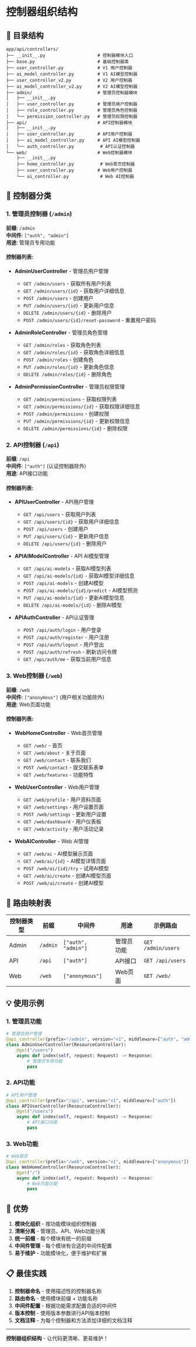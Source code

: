 # 控制器组织结构

## 📁 目录结构

```
app/api/controllers/
├── __init__.py                    # 控制器模块入口
├── base.py                        # 基础控制器类
├── user_controller.py             # V1 用户控制器
├── ai_model_controller.py         # V1 AI模型控制器
├── user_controller_v2.py          # V2 用户控制器
├── ai_model_controller_v2.py      # V2 AI模型控制器
├── admin/                         # 管理员控制器模块
│   ├── __init__.py
│   ├── user_controller.py         # 管理员用户控制器
│   ├── role_controller.py         # 管理员角色控制器
│   └── permission_controller.py   # 管理员权限控制器
├── api/                           # API控制器模块
│   ├── __init__.py
│   ├── user_controller.py         # API用户控制器
│   ├── ai_model_controller.py     # API AI模型控制器
│   └── auth_controller.py          # API认证控制器
└── web/                           # Web控制器模块
    ├── __init__.py
    ├── home_controller.py          # Web首页控制器
    ├── user_controller.py         # Web用户控制器
    └── ai_controller.py            # Web AI控制器
```

## 🎯 控制器分类

### 1. 管理员控制器 (`/admin`)

**前缀**: `/admin`  
**中间件**: `["auth", "admin"]`  
**用途**: 管理员专用功能

#### 控制器列表:
- **AdminUserController** - 管理员用户管理
  - `GET /admin/users` - 获取所有用户列表
  - `GET /admin/users/{id}` - 获取用户详细信息
  - `POST /admin/users` - 创建用户
  - `PUT /admin/users/{id}` - 更新用户信息
  - `DELETE /admin/users/{id}` - 删除用户
  - `POST /admin/users/{id}/reset-password` - 重置用户密码

- **AdminRoleController** - 管理员角色管理
  - `GET /admin/roles` - 获取角色列表
  - `GET /admin/roles/{id}` - 获取角色详细信息
  - `POST /admin/roles` - 创建角色
  - `PUT /admin/roles/{id}` - 更新角色信息
  - `DELETE /admin/roles/{id}` - 删除角色

- **AdminPermissionController** - 管理员权限管理
  - `GET /admin/permissions` - 获取权限列表
  - `GET /admin/permissions/{id}` - 获取权限详细信息
  - `POST /admin/permissions` - 创建权限
  - `PUT /admin/permissions/{id}` - 更新权限信息
  - `DELETE /admin/permissions/{id}` - 删除权限

### 2. API控制器 (`/api`)

**前缀**: `/api`  
**中间件**: `["auth"]` (认证控制器除外)  
**用途**: API接口功能

#### 控制器列表:
- **APIUserController** - API用户管理
  - `GET /api/users` - 获取用户列表
  - `GET /api/users/{id}` - 获取用户详细信息
  - `POST /api/users` - 创建用户
  - `PUT /api/users/{id}` - 更新用户信息
  - `DELETE /api/users/{id}` - 删除用户

- **APIAIModelController** - API AI模型管理
  - `GET /api/ai-models` - 获取AI模型列表
  - `GET /api/ai-models/{id}` - 获取AI模型详细信息
  - `POST /api/ai-models` - 创建AI模型
  - `POST /api/ai-models/{id}/predict` - AI模型预测
  - `PUT /api/ai-models/{id}` - 更新AI模型信息
  - `DELETE /api/ai-models/{id}` - 删除AI模型

- **APIAuthController** - API认证管理
  - `POST /api/auth/login` - 用户登录
  - `POST /api/auth/register` - 用户注册
  - `POST /api/auth/logout` - 用户登出
  - `POST /api/auth/refresh` - 刷新访问令牌
  - `GET /api/auth/me` - 获取当前用户信息

### 3. Web控制器 (`/web`)

**前缀**: `/web`  
**中间件**: `["anonymous"]` (用户相关功能除外)  
**用途**: Web页面功能

#### 控制器列表:
- **WebHomeController** - Web首页管理
  - `GET /web/` - 首页
  - `GET /web/about` - 关于页面
  - `GET /web/contact` - 联系我们
  - `POST /web/contact` - 提交联系表单
  - `GET /web/features` - 功能特性

- **WebUserController** - Web用户管理
  - `GET /web/profile` - 用户资料页面
  - `GET /web/settings` - 用户设置页面
  - `POST /web/settings` - 更新用户设置
  - `GET /web/dashboard` - 用户仪表板
  - `GET /web/activity` - 用户活动记录

- **WebAIController** - Web AI管理
  - `GET /web/ai` - AI模型展示页面
  - `GET /web/ai/{id}` - AI模型详情页面
  - `POST /web/ai/{id}/try` - 试用AI模型
  - `GET /web/ai/create` - 创建AI模型页面
  - `POST /web/ai/create` - 创建AI模型

## 🔗 路由映射表

| 控制器类型 | 前缀 | 中间件 | 用途 | 示例路由 |
|------------|------|--------|------|----------|
| Admin | `/admin` | `["auth", "admin"]` | 管理员功能 | `GET /admin/users` |
| API | `/api` | `["auth"]` | API接口 | `GET /api/users` |
| Web | `/web` | `["anonymous"]` | Web页面 | `GET /web/` |

## 💡 使用示例

### 1. 管理员功能
```python
# 管理员用户管理
@api_controller(prefix="/admin", version="v1", middleware=["auth", "admin"])
class AdminUserController(ResourceController):
    @get("/users")
    async def index(self, request: Request) -> Response:
        # 管理员专用功能
        pass
```

### 2. API功能
```python
# API用户管理
@api_controller(prefix="/api", version="v1", middleware=["auth"])
class APIUserController(ResourceController):
    @get("/users")
    async def index(self, request: Request) -> Response:
        # API接口功能
        pass
```

### 3. Web功能
```python
# Web首页
@api_controller(prefix="/web", version="v1", middleware=["anonymous"])
class WebHomeController(ResourceController):
    @get("/")
    async def index(self, request: Request) -> Response:
        # Web页面功能
        pass
```

## 🎯 优势

1. **模块化组织** - 按功能模块组织控制器
2. **清晰分离** - 管理员、API、Web功能分离
3. **统一前缀** - 每个模块有统一的前缀
4. **中间件管理** - 每个模块有合适的中间件配置
5. **易于维护** - 功能模块化，便于维护和扩展

## 📋 最佳实践

1. **控制器命名** - 使用描述性的控制器名称
2. **路由命名** - 使用模块前缀 + 功能名称
3. **中间件配置** - 根据功能需求配置合适的中间件
4. **版本控制** - 使用版本参数进行API版本控制
5. **文档注释** - 为每个控制器和方法添加详细的文档注释

---

**控制器组织结构** - 让代码更清晰、更易维护！